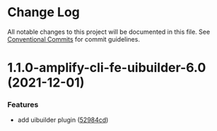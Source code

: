 # Change Log

All notable changes to this project will be documented in this file.
See [Conventional Commits](https://conventionalcommits.org) for commit guidelines.

# 1.1.0-amplify-cli-fe-uibuilder-6.0 (2021-12-01)


### Features

* add uibuilder plugin ([52984cd](https://github.com/aws-amplify/amplify-cli/commit/52984cdedb6c07a75b5780e4590620c27a987595))

